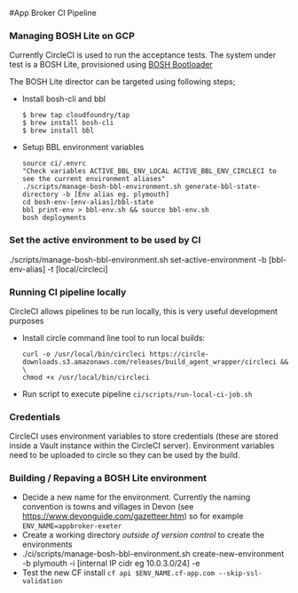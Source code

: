 #App Broker CI Pipeline

### Managing BOSH Lite on GCP

Currently CircleCI is used to run the acceptance tests. The system under test is a BOSH Lite, provisioned using [BOSH Bootloader](https://github.com/cloudfoundry/bosh-bootloader)

The BOSH Lite director can be targeted using following steps;

* Install bosh-cli and bbl
	```
	$ brew tap cloudfoundry/tap
	$ brew install bosh-cli
	$ brew install bbl
	```
* Setup BBL environment variables
	```
	source ci/.envrc
	"Check variables ACTIVE_BBL_ENV_LOCAL ACTIVE_BBL_ENV_CIRCLECI to see the current environment aliases"
	./scripts/manage-bosh-bbl-environment.sh generate-bbl-state-directory -b [Env alias eg. plymouth]
	cd bosh-env-[env-alias]/bbl-state
	bbl print-env > bbl-env.sh && source bbl-env.sh
	bosh deployments
	```

### Set the active environment to be used by CI
./scripts/manage-bosh-bbl-environment.sh set-active-environment -b [bbl-env-alias] -t [local/circleci]

### Running CI pipeline locally
CircleCI allows pipelines to be run locally, this is very useful development purposes

* Install circle command line tool to run local builds:
	```$bash
	curl -o /usr/local/bin/circleci https://circle-downloads.s3.amazonaws.com/releases/build_agent_wrapper/circleci && \
	chmod +x /usr/local/bin/circleci
	```
* Run script to execute pipeline
`ci/scripts/run-local-ci-job.sh`

### Credentials
CircleCI uses environment variables to store credentials (these are stored inside
a Vault instance within the CircleCI server). Environment variables need to
be uploaded to circle so they can be used by the build.


### Building / Repaving a BOSH Lite environment

* Decide a new name for the environment. Currently the naming convention is towns and villages in Devon (see https://www.devonguide.com/gazetteer.htm) so for example `ENV_NAME=appbroker-exeter`
* Create a working directory *outside of version control* to create the environments
* ./ci/scripts/manage-bosh-bbl-environment.sh create-new-environment -b plymouth -i [internal IP cidr eg 10.0.3.0/24] -e
* Test the new CF install `cf api $ENV_NAME.cf-app.com --skip-ssl-validation`